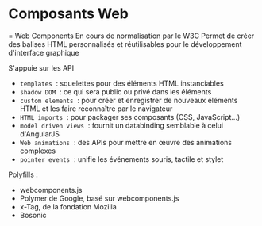 # Composants Web

= Web Components
En cours de normalisation par le W3C
Permet de créer des balises HTML personnalisés et réutilisables pour le développement d'interface graphique
  
S'appuie sur les API
-   `templates`  : squelettes pour des éléments HTML instanciables
-   `shadow DOM`  : ce qui sera public ou privé dans les éléments
-   `custom elements`  : pour créer et enregistrer de nouveaux éléments HTML et les faire reconnaître par le navigateur
-   `HTML imports`  : pour packager ses composants (CSS, JavaScript…)
-   `model driven views`  : fournit un databinding semblable à celui d'AngularJS
-   `Web animations`  : des APIs pour mettre en œuvre des animations complexes
-   `pointer events`  : unifie les événements souris, tactile et stylet
    
Polyfills : 
-   webcomponents.js
-   Polymer de Google, basé sur webcomponents.js
-   x-Tag, de la fondation Mozilla
-   Bosonic
